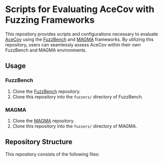 # Scripts for Evaluating AceCov with Fuzzing Frameworks

This repository provides scripts and configurations necessary to evaluate [AceCov](https://github.com/shioya-lab-public/AceCov) using the [FuzzBench](https://google.github.io/fuzzbench/) and [MAGMA](https://hexhive.epfl.ch/magma/) frameworks. By utilizing this repository, users can seamlessly assess AceCov within their own FuzzBench and MAGMA environments.

## Usage

### FuzzBench
1. Clone the [FuzzBench](https://github.com/google/fuzzbench/) repository.
2. Clone this repository into the `fuzzers/` directory of FuzzBench.

### MAGMA
1. Clone the [MAGMA](https://github.com/HexHive/magma) repository.
2. Clone this repository into the `fuzzers/` directory of MAGMA.

## Repository Structure

This repository consists of the following files:
